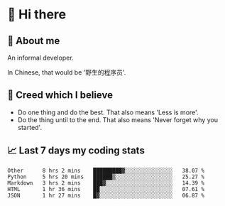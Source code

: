 # 👋 Hi there

## :speech_balloon: About me

An informal developer.

In Chinese, that would be '野生的程序员'.

## :see_no_evil: Creed which I believe

- Do one thing and do the best. That also means 'Less is more'.
- Do the thing until to the end. That also means 'Never forget why you started'.

## :chart_with_upwards_trend: Last 7 days my coding stats

<!--START_SECTION:waka-->
```text
Other      8 hrs 2 mins    █████████▓░░░░░░░░░░░░░░░   38.07 % 
Python     5 hrs 20 mins   ██████▒░░░░░░░░░░░░░░░░░░   25.27 % 
Markdown   3 hrs 2 mins    ███▓░░░░░░░░░░░░░░░░░░░░░   14.39 % 
HTML       1 hr 36 mins    ██░░░░░░░░░░░░░░░░░░░░░░░   07.61 % 
JSON       1 hr 27 mins    █▓░░░░░░░░░░░░░░░░░░░░░░░   06.87 % 
```
<!--END_SECTION:waka-->
